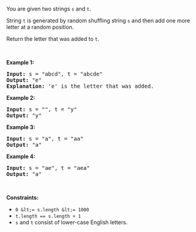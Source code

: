 You are given two strings `` s `` and `` t ``.

String `` t `` is generated by random shuffling string `` s `` and then add one more letter at a random position.

Return the letter that was added to `` t ``.

&nbsp;

__Example 1:__

<pre>
<strong>Input:</strong> s = "abcd", t = "abcde"
<strong>Output:</strong> "e"
<strong>Explanation:</strong> 'e' is the letter that was added.
</pre>

__Example 2:__

<pre>
<strong>Input:</strong> s = "", t = "y"
<strong>Output:</strong> "y"
</pre>

__Example 3:__

<pre>
<strong>Input:</strong> s = "a", t = "aa"
<strong>Output:</strong> "a"
</pre>

__Example 4:__

<pre>
<strong>Input:</strong> s = "ae", t = "aea"
<strong>Output:</strong> "a"
</pre>

&nbsp;

__Constraints:__

*   `` 0 &lt;= s.length &lt;= 1000 ``
*   `` t.length == s.length + 1 ``
*   `` s `` and `` t `` consist of lower-case English letters.